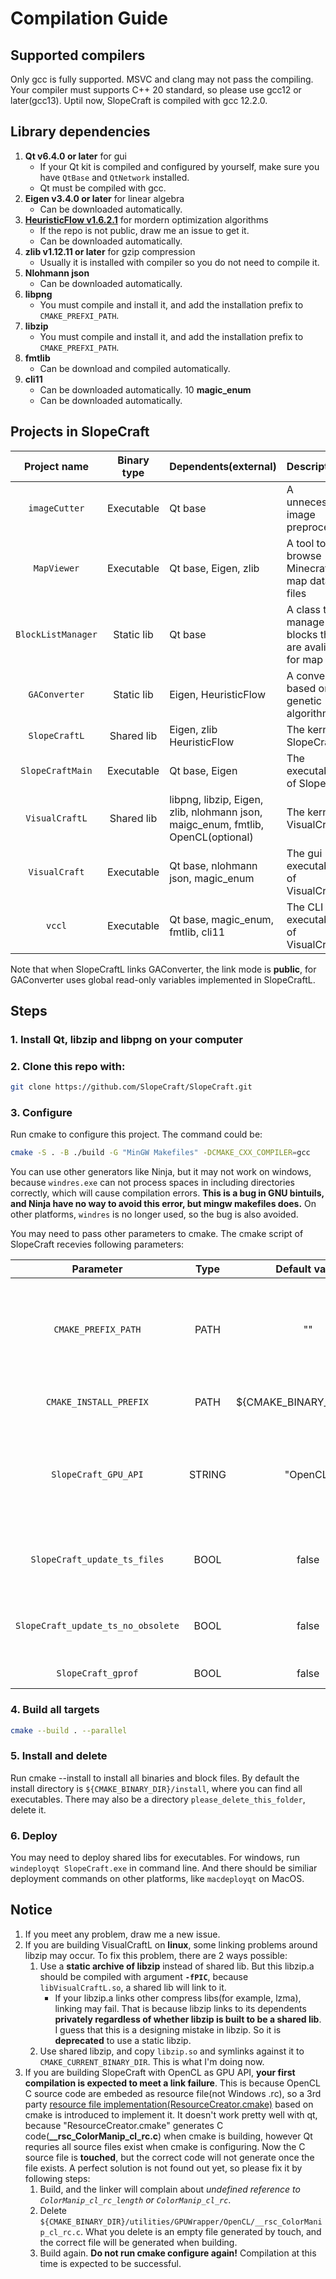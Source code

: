 # Compilation Guide

## Supported compilers

Only gcc is fully supported. MSVC and clang may not pass the compiling. Your compiler must supports C++ 20 standard, so please use gcc12 or later(gcc13). Uptil now, SlopeCraft is compiled with gcc 12.2.0.

## Library dependencies

1. **Qt v6.4.0 or later** for gui
     - If your Qt kit is compiled and configured by yourself, make sure you have `QtBase` and `QtNetwork` installed.
     - Qt must be compiled with gcc.
2. **Eigen v3.4.0 or later** for linear algebra
      - Can be downloaded automatically.
3. [**HeuristicFlow v1.6.2.1**](github.com/ToKiNoBug/HeuristicFlow.git) for mordern optimization algorithms
      - If the repo is not public, draw me an issue to get it.
      - Can be downloaded automatically.
4. **zlib v1.12.11 or later** for gzip compression
      - Usually it is installed with compiler so you do not need to compile it.
5. **Nlohmann json**
      - Can be downloaded automatically.
6. **libpng**
      - You must compile and install it, and add the installation prefix to `CMAKE_PREFXI_PATH`.
7. **libzip**
      - You must compile and install it, and add the installation prefix to `CMAKE_PREFXI_PATH`.
8. **fmtlib**
      - Can be download and compiled automatically.
9.  **cli11**
    - Can be downloaded automatically.
10 **magic_enum**
    - Can be downloaded automatically.

## Projects in SlopeCraft

|    Project name    | Binary type | Dependents(external)                                                             | Description                                              |
| :----------------: | :---------: | :------------------------------------------------------------------------------- | :------------------------------------------------------- |
|   `imageCutter`    | Executable  | Qt base                                                                          | A unnecessary image preprocesser                         |
|    `MapViewer`     | Executable  | Qt base, Eigen, zlib                                                             | A tool to browse Minecraft map data files                |
| `BlockListManager` | Static lib  | Qt base                                                                          | A class to manage blocks that are avaliable for map arts |
|   `GAConverter`    | Static lib  | Eigen, HeuristicFlow                                                             | A converter based on genetic algorithm                   |
|   `SlopeCraftL`    | Shared lib  | Eigen, zlib HeuristicFlow                                                        | The kernel of SlopeCraft                                 |
|  `SlopeCraftMain`  | Executable  | Qt base, Eigen                                                                   | The executable of SlopeCraft                             |
|   `VisualCraftL`   | Shared lib  | libpng, libzip, Eigen, zlib, nlohmann json, maigc_enum, fmtlib, OpenCL(optional) | The kernel of VisualCraft                                |
|   `VisualCraft`    | Executable  | Qt base,  nlohmann json, magic_enum                                              | The gui executable of VisualCraft                        |
|       `vccl`       | Executable  | Qt base, magic_enum, fmtlib, cli11                                               | The CLI executable of VisualCraft                        |

Note that when SlopeCraftL links GAConverter, the link mode is **public**, for GAConverter uses global read-only variables implemented in SlopeCraftL.

## Steps

### 1. Install Qt, libzip and libpng on your computer
### 2. Clone this repo with:

```bash
git clone https://github.com/SlopeCraft/SlopeCraft.git
```
### 3. Configure
Run cmake to configure this project. The command could be:
```bash
cmake -S . -B ./build -G "MinGW Makefiles" -DCMAKE_CXX_COMPILER=gcc 
```
You can use other generators like Ninja, but it may not work on windows, because `windres.exe` can not process spaces in including directories correctly, which will cause compilation errors. **This is a bug in GNU bintuils, and Ninja have no way to avoid this error, but mingw makefiles does.** On other platforms, `windres` is no longer used, so the bug is also avoided.

You may need to pass other parameters to cmake. The cmake script of SlopeCraft recevies following parameters:

   |             Parameter              |  Type  |        Default value        | Description                                                                    |
   | :--------------------------------: | :----: | :-------------------------: | :----------------------------------------------------------------------------- |
   |        `CMAKE_PREFIX_PATH`         |  PATH  |             ""              | Tell cmake where to find Qt, zlib, libpng, libzip and GPU api sdk(like OpenCL) |
   |       `CMAKE_INSTALL_PREFIX`       |  PATH  | ${CMAKE_BINARY_DIR}/install | Where to install SlopeCraft.                                                   |
   |        `SlopeCraft_GPU_API`        | STRING |          "OpenCL"           | API used to compute. Valid values : OpenCL, None. Metal may be supported.      |
   |    `SlopeCraft_update_ts_files`    |  BOOL  |            false            | Whether to update language files before build                                  |
   | `SlopeCraft_update_ts_no_obsolete` |  BOOL  |            false            | Remove obsolete translations from ts files.                                    |
   |         `SlopeCraft_gprof`         |  BOOL  |            false            | Profile with gprof.                                                            |

### 4. Build all targets
   
```bash
cmake --build . --parallel
```
### 5. Install and delete
   
Run cmake --install to install all binaries and block files. By default the install directory is `${CMAKE_BINARY_DIR}/install`, where you can find all executables. There may also be a directory `please_delete_this_folder`, delete it.

### 6. Deploy
   
You may need to deploy shared libs for executables. For windows, run `windeployqt SlopeCraft.exe` in command line. And there should be similiar deployment commands on other platforms, like `macdeployqt` on MacOS.

## Notice
1. If you meet any problem, draw me a new issue.
2. If you are building VisualCraftL on **linux**, some linking problems around libzip may occur. To fix this problem, there are 2 ways possible:
   1. Use a **static archive of libzip** instead of shared lib. But this libzip.a should be compiled with argument **`-fPIC`**, because `libVisualCraftL.so`, a shared lib will link to it. 
      - If your libzip.a links other compress libs(for example, lzma), linking may fail. That is because libzip links to its dependents **privately regardless of whether libzip is built to be a shared lib**. I guess that this is a designing mistake in libzip. So it is **deprecated** to use a static libzip.
   2. Use shared libzip, and copy `libzip.so` and symlinks against it to `CMAKE_CURRENT_BINARY_DIR`. This is what I'm doing now.
3. If you are building SlopeCraft with OpenCL as GPU API, **your first compilation is expected to meet a link failure**. This is because OpenCL C source code are embeded as resource file(not Windows .rc), so a 3rd party [resource file implementation(ResourceCreator.cmake)](https://github.com/isRyven/ResourceCreator.cmake.git) based on cmake is introduced to implement it. It doesn't work pretty well with qt, because "ResourceCreator.cmake" generates C code(**__rsc_ColorManip_cl_rc.c**) when cmake is building, however Qt requries all source files exist when cmake is configuring. Now the C source file is **touched**, but the correct code will not generate once the file exists. A perfect solution is not found out yet, so please fix it by following steps:
    1. Build, and the linker will complain about *undefined reference to `ColorManip_cl_rc_length` or `ColorManip_cl_rc`*.
    2. Delete `${CMAKE_BINARY_DIR}/utilities/GPUWrapper/OpenCL/__rsc_ColorManip_cl_rc.c`. What you delete is an empty file generated by touch, and the correct file will be generated when building.
    3. Build again. **Do not run cmake configure again!** Compilation at this time is expected to be successful.